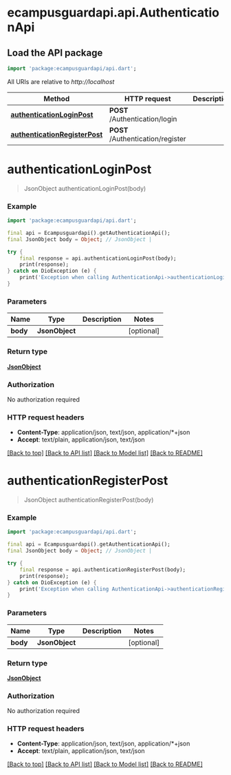 # ecampusguardapi.api.AuthenticationApi

## Load the API package
```dart
import 'package:ecampusguardapi/api.dart';
```

All URIs are relative to *http://localhost*

Method | HTTP request | Description
------------- | ------------- | -------------
[**authenticationLoginPost**](AuthenticationApi.md#authenticationloginpost) | **POST** /Authentication/login | 
[**authenticationRegisterPost**](AuthenticationApi.md#authenticationregisterpost) | **POST** /Authentication/register | 


# **authenticationLoginPost**
> JsonObject authenticationLoginPost(body)



### Example
```dart
import 'package:ecampusguardapi/api.dart';

final api = Ecampusguardapi().getAuthenticationApi();
final JsonObject body = Object; // JsonObject | 

try {
    final response = api.authenticationLoginPost(body);
    print(response);
} catch on DioException (e) {
    print('Exception when calling AuthenticationApi->authenticationLoginPost: $e\n');
}
```

### Parameters

Name | Type | Description  | Notes
------------- | ------------- | ------------- | -------------
 **body** | **JsonObject**|  | [optional] 

### Return type

[**JsonObject**](JsonObject.md)

### Authorization

No authorization required

### HTTP request headers

 - **Content-Type**: application/json, text/json, application/*+json
 - **Accept**: text/plain, application/json, text/json

[[Back to top]](#) [[Back to API list]](../README.md#documentation-for-api-endpoints) [[Back to Model list]](../README.md#documentation-for-models) [[Back to README]](../README.md)

# **authenticationRegisterPost**
> JsonObject authenticationRegisterPost(body)



### Example
```dart
import 'package:ecampusguardapi/api.dart';

final api = Ecampusguardapi().getAuthenticationApi();
final JsonObject body = Object; // JsonObject | 

try {
    final response = api.authenticationRegisterPost(body);
    print(response);
} catch on DioException (e) {
    print('Exception when calling AuthenticationApi->authenticationRegisterPost: $e\n');
}
```

### Parameters

Name | Type | Description  | Notes
------------- | ------------- | ------------- | -------------
 **body** | **JsonObject**|  | [optional] 

### Return type

[**JsonObject**](JsonObject.md)

### Authorization

No authorization required

### HTTP request headers

 - **Content-Type**: application/json, text/json, application/*+json
 - **Accept**: text/plain, application/json, text/json

[[Back to top]](#) [[Back to API list]](../README.md#documentation-for-api-endpoints) [[Back to Model list]](../README.md#documentation-for-models) [[Back to README]](../README.md)

